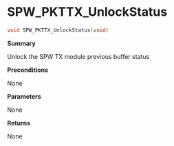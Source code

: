 # SPW_PKTTX_UnlockStatus

```c
void SPW_PKTTX_UnlockStatus(void)
```

**Summary**

Unlock the SPW TX module previous buffer status

**Preconditions**

None

**Parameters**

None

**Returns**

None
